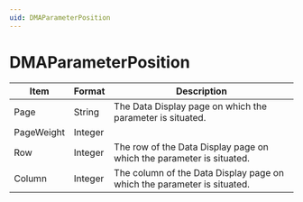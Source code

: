 ```yaml
---
uid: DMAParameterPosition
---
```


# DMAParameterPosition

| Item       | Format  | Description                                                             |
|------------|---------|-------------------------------------------------------------------------|
| Page       | String  | The Data Display page on which the parameter is situated.               |
| PageWeight | Integer |                                                                         |
| Row        | Integer | The row of the Data Display page on which the parameter is situated.    |
| Column     | Integer | The column of the Data Display page on which the parameter is situated. |
